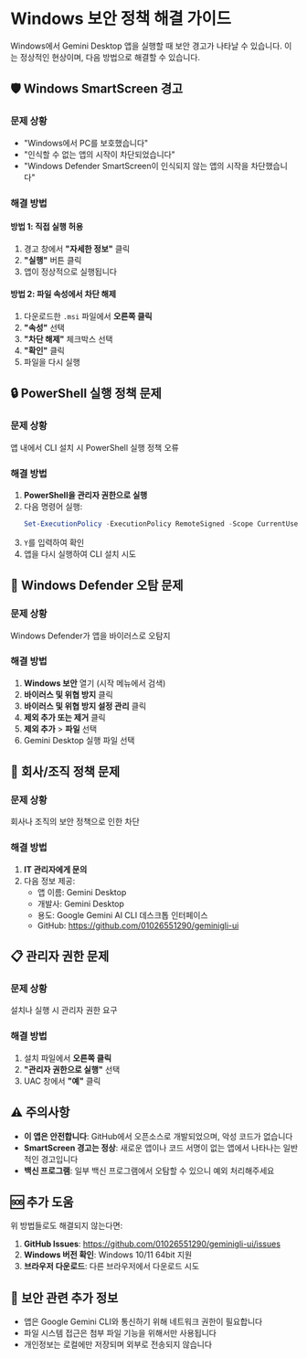 # Windows 보안 정책 해결 가이드

Windows에서 Gemini Desktop 앱을 실행할 때 보안 경고가 나타날 수 있습니다. 이는 정상적인 현상이며, 다음 방법으로 해결할 수 있습니다.

## 🛡️ Windows SmartScreen 경고

### 문제 상황

- "Windows에서 PC를 보호했습니다"
- "인식할 수 없는 앱의 시작이 차단되었습니다"
- "Windows Defender SmartScreen이 인식되지 않는 앱의 시작을 차단했습니다"

### 해결 방법

#### 방법 1: 직접 실행 허용

1. 경고 창에서 **"자세한 정보"** 클릭
2. **"실행"** 버튼 클릭
3. 앱이 정상적으로 실행됩니다

#### 방법 2: 파일 속성에서 차단 해제

1. 다운로드한 `.msi` 파일에서 **오른쪽 클릭**
2. **"속성"** 선택
3. **"차단 해제"** 체크박스 선택
4. **"확인"** 클릭
5. 파일을 다시 실행

## 🔒 PowerShell 실행 정책 문제

### 문제 상황

앱 내에서 CLI 설치 시 PowerShell 실행 정책 오류

### 해결 방법

1. **PowerShell을 관리자 권한으로 실행**
2. 다음 명령어 실행:
   ```powershell
   Set-ExecutionPolicy -ExecutionPolicy RemoteSigned -Scope CurrentUser
   ```
3. `Y`를 입력하여 확인
4. 앱을 다시 실행하여 CLI 설치 시도

## 🦠 Windows Defender 오탐 문제

### 문제 상황

Windows Defender가 앱을 바이러스로 오탐지

### 해결 방법

1. **Windows 보안** 열기 (시작 메뉴에서 검색)
2. **바이러스 및 위협 방지** 클릭
3. **바이러스 및 위협 방지 설정 관리** 클릭
4. **제외 추가 또는 제거** 클릭
5. **제외 추가** > **파일** 선택
6. Gemini Desktop 실행 파일 선택

## 🏢 회사/조직 정책 문제

### 문제 상황

회사나 조직의 보안 정책으로 인한 차단

### 해결 방법

1. **IT 관리자에게 문의**
2. 다음 정보 제공:
   - 앱 이름: Gemini Desktop
   - 개발사: Gemini Desktop
   - 용도: Google Gemini AI CLI 데스크톱 인터페이스
   - GitHub: https://github.com/01026551290/geminigli-ui

## 📋 관리자 권한 문제

### 문제 상황

설치나 실행 시 관리자 권한 요구

### 해결 방법

1. 설치 파일에서 **오른쪽 클릭**
2. **"관리자 권한으로 실행"** 선택
3. UAC 창에서 **"예"** 클릭

## ⚠️ 주의사항

- **이 앱은 안전합니다**: GitHub에서 오픈소스로 개발되었으며, 악성 코드가 없습니다
- **SmartScreen 경고는 정상**: 새로운 앱이나 코드 서명이 없는 앱에서 나타나는 일반적인 경고입니다
- **백신 프로그램**: 일부 백신 프로그램에서 오탐할 수 있으니 예외 처리해주세요

## 🆘 추가 도움

위 방법들로도 해결되지 않는다면:

1. **GitHub Issues**: https://github.com/01026551290/geminigli-ui/issues
2. **Windows 버전 확인**: Windows 10/11 64bit 지원
3. **브라우저 다운로드**: 다른 브라우저에서 다운로드 시도

## 🔐 보안 관련 추가 정보

- 앱은 Google Gemini CLI와 통신하기 위해 네트워크 권한이 필요합니다
- 파일 시스템 접근은 첨부 파일 기능을 위해서만 사용됩니다
- 개인정보는 로컬에만 저장되며 외부로 전송되지 않습니다
